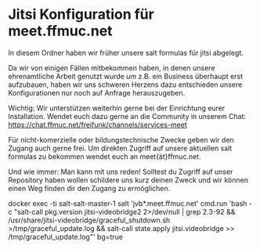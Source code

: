 # Jitsi Konfiguration für meet.ffmuc.net

In diesem Ordner haben wir früher unsere salt formulas für jitsi abgelegt.

Da wir von einigen Fällen mitbekommen haben, in denen unsere ehrenamtliche Arbeit genutzt wurde um z.B. ein Business überhaupt erst aufzubauen,
haben wir uns schweren Herzens dazu entschieden unsere Konfigurationen nur noch auf Anfrage herauszugeben.

Wichtig: Wir unterstützen weiterhin gerne bei der Einrichtung eurer Installation.
Wendet euch dazu gerne an die Community in unserem Chat: https://chat.ffmuc.net/freifunk/channels/services-meet

Für nicht-komerzielle oder bildungstechnische Zwecke geben wir den Zugang auch gerne frei.
Um direkten Zugriff auf unsere aktuellen salt formulas zu bekommen wendet euch an meet{ät}ffmuc.net.

Und wie immer: Man kann mit uns reden!
Solltest du Zugriff auf unser Repository haben wollen schildere uns kurz deinen Zweck und wir können einen Weg finden dir den Zugang zu ermöglichen.


docker exec -ti salt-salt-master-1 salt 'jvb*.meet.ffmuc.net' cmd.run 'bash -c "salt-call pkg.version jitsi-videobridge2 2>/dev/null | grep 2.3-92 && /usr/share/jitsi-videobridge/graceful_shutdown.sh >/tmp/graceful_update.log && salt-call state.apply jitsi.videobridge >> /tmp/graceful_update.log"' bg=true